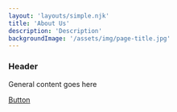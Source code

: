 ```yaml
---
layout: 'layouts/simple.njk'
title: 'About Us'
description: 'Description'
backgroundImage: '/assets/img/page-title.jpg'
---
```

### Header

General content goes here

<a href="/" class="button">Button</a>
